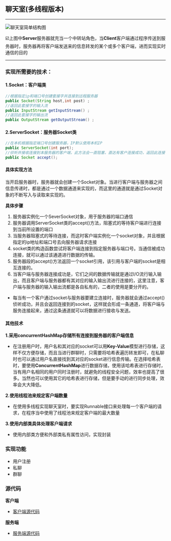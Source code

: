 ## 聊天室(多线程版本)

---



![聊天室简单结构图](chat_room\mig\结构图.png)

:ballot_box_with_check:上图中**Server**服务器就充当一个中转站角色，当**Client**客户端通过程序传送到服务器时，服务器再将客户端发送来的信息转发的某个或多个客户端，进而实现实时通信的目的

---

### 实现所需要的技术：

#### 1.Socket：客户端类 

```java
//根据指定ip和端口号创建套接字并连接到远程服务器
public Socket(String host,int post) ;
//返回此套接字的输入流 
public InputStream getInputStream() ;
//返回此套接字的输出流
public OutputStream getOutputStream() ;
```

#### 2.ServerSocket：服务器Socket类

```java
//在本机根据指定端口号创建服务器，IP默认使用本机IP
public ServerSocket(int port);
//侦听并接收连接到本服务器的客户端，此方法会一直阻塞，直达有客户连接成功，返回此连接
public Socket accept();
```

#### 具体实现方法

当开启服务器时，服务器就会创建一个Socket对象。当进行客户端与服务器之间信息传递时，都是通过一个数据通道来实现的，而这里的通道就是通过Socket对象的不断写入与读取来实现的。

**具体步骤**

1. 服务器实例化一个SeverSocket对象，用于服务器的端口通信
2. 服务器调用ServerSocket类的accept()方法，阻塞式的等待客户端进行连接到当前所设置的端口
3. 当服务器阻塞式的等待连接，而这时客户端实例化一个socket对象，并且根据指定的ip地址和端口号去向服务器请求连接
4. socket类的构造函数尝试将客户端连接到指定服务器与端口号。当通信被成功连接，就可以通过该通道进行数据的传输。
5. 服务器段的accept()方法返回一个socket引用，该引用与客户端的socket是相互连接的。
6. 当客户端与服务器连接成功是，它们之间的数据传输就是通过I/O流行输入输出，而且客户端与服务器都有其对应的输入输出流进行连接的，这里注意，客户端与服务器的输入输出流都是各自私有的，二者的使用是要分开的。

- 每当有一个客户通过socket与服务器要建立连接时，服务器就会通过accept()侦听成功，并且会返回连接到的socket，这样就会形成一条通道，将客户端与服务连接起来，通过这条通道就可以将数据进行接收与发送。



#### 其他技术

**1.采用concurrentHashMap存储所有连接到服务器的客户端信息**

- 在注册用户时，用户名和其对应的socket可以用**Key-Value**模型进行存储，这样不仅方便存储，而且当进行群聊时，只需要将哈希表遍历转发即可，在私聊时也可以通过用户名直接找到其对应的socket进行信息传输。在选择哈希表时，要使用**ConcurrentHashMap**进行数据存储，使用该哈希表进行存储时，当有用户名相同的用户同时注册时，就避免的线程安全问题，效率也提高了很多。当然也可以使用其它的哈希表进行存储，但是要手动的进行同步处理，效率会大大降低。

**2.使用线程池来规定客户端数量**

- 在使用多线程实现聊天室时，要实现Runnable接口来处理每一个客户端的请求，在程序当中使用了线程池来规定客户端的最大数量

**3.使用内部类具体处理客户端请求**

- 使用内部类方便和外部类私有属性访问，实现封装

### 实现功能

- 用户注册
- 私聊
- 群聊

### 源代码

**客户端**

- [客户端源代码](https://github.com/Dyson-x/chat_room/blob/master/MultiThreadClient.java)

**服务端**

- [服务端源代码](https://github.com/Dyson-x/chat_room/blob/master/MultiThreadClient.java)

